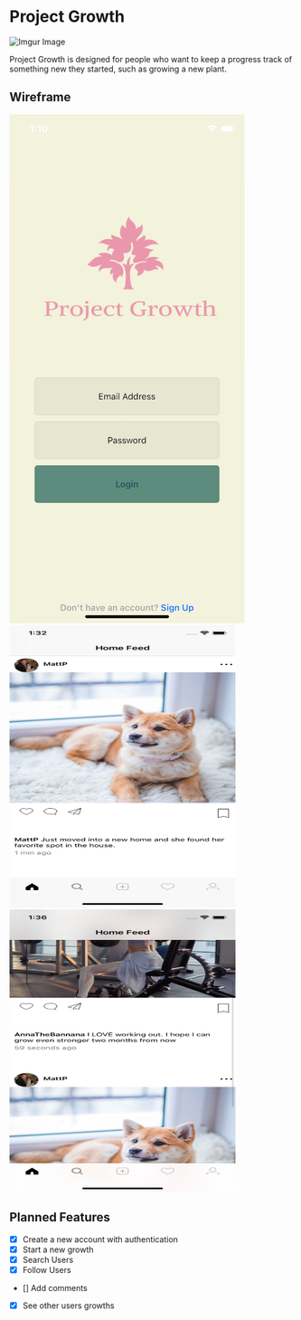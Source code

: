 # Project Growth
![Imgur Image](https://imgur.com/h8F0a7P.jpg)

Project Growth is designed for people who want to keep a progress track of something new they started, such as growing a new plant.

## Wireframe
<img src="SS/login.png" >
<img src="SS/homefeed.png" width="400" height="500">
<img src="SS/home2.png" width="400" height="500">

## Planned Features
- [X] Create a new account with authentication
- [X] Start a new growth
- [X] Search Users
- [X] Follow Users
- [] Add comments
- [X] See other users growths


